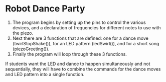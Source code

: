 # Robot Dance Party

1. The program begins by setting up the pins to control the various devices, and a declaration of frequencies for different notes to use with the piezo.
1. Next there are 3 functions that are defined: one for a dance move (twirlStopShake()), for an LED pattern (ledSwirl()), and for a short song (piezoGreeting()).
1. Finally the program will loop through these 3 functions.

If students want the LED and dance to happen simultaneously and not sequentially, they will have to combine the commands for the dance moves and LED pattern into a single function.

